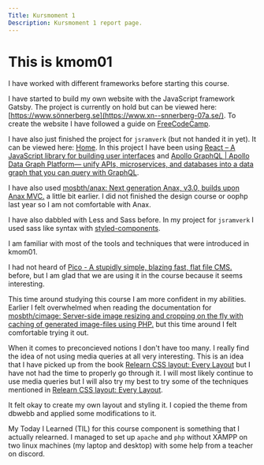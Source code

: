 ```yaml
---
Title: Kursmoment 1
Description: Kursmoment 1 report page.
---
```


# This is kmom01

[//]: # (Har du jobbat med ramverk eller andra CMS:er tidigare?)

I have worked with different frameworks before starting this course.

I have started to build my own website with the JavaScript framework
Gatsby. The project is currently on hold but can be viewed here:
[https://www.sönnerberg.se](https://www.xn--snnerberg-07a.se/).
To create the website I have followed a guide on
[FreeCodeCamp](https://www.freecodecamp.org/news/build-a-developer-blog-from-scratch-with-gatsby-and-mdx/).

I have also just finished the project for `jsramverk` (but not handed it in yet).
It can be viewed here: [Home](https://trading.sonnerberg.me/). In this project
I have been using
[React – A JavaScript library for building user interfaces](https://reactjs.org/)
and [Apollo GraphQL | Apollo Data Graph Platform— unify APIs, microservices, and databases into a data graph that you can query with GraphQL](https://www.apollographql.com/).

I have also used [mosbth/anax: Next generation Anax, v3.0, builds upon Anax MVC.](https://github.com/mosbth/anax)
a little bit earlier. I did not finished the design course or oophp last year
so I am not comfortable with Anax.

I have also dabbled with Less and Sass before. In my project for `jsramverk`
I used sass like syntax with [styled-components](https://styled-components.com/).

[//]: # (Det blev en del nya verktyg och tekniker i labbmiljön och för att jobba med portfolio-sidan, är du bekant med någon av dem sedan tidigare?)

I am familiar with most of the tools and techniques that were introduced in kmom01.

I had not heard of [Pico - A stupidly simple, blazing fast, flat file CMS.](http://picocms.org/)
before, but I am glad that we are using it in the course because it seems interesting.

This time around studying this course I am more confident in my abilities. Earlier
I felt overwhelmed when reading the documentation for [mosbth/cimage: Server-side image resizing and cropping on the fly with caching of generated image-files using PHP.](https://github.com/mosbth/cimage) but this time
around I felt comfortable trying it out.

[//]: # (Har du några förutfattade meningar, eller kanske etablerad övertygelse, inom design och användbarhet för webben?)

When it comes to preconcieved notions I don't have too many. I really find the
idea of not using media queries at all very interesting. This is an idea
that I have picked up from the book [Relearn CSS layout: Every Layout](https://every-layout.dev/)
but I have not had the time to properly go through it. I will most likely
continue to use media queries but I will also try my best to try some
of the techniques mentioned in [Relearn CSS layout: Every Layout](https://every-layout.dev/).

[//]: # (Hur kändes det att göra din egna layout och styla den? Gick det bra?)

It felt okay to create my own layout and styling it. I copied the theme
from dbwebb and applied some modifications to it.

[//]: # (Vilken är din TIL för detta kmom?)

My Today I Learned (TIL) for this course component is something that I
actually relearned. I managed to set up `apache` and `php` without
XAMPP on two linux machines (my laptop and desktop) with some help
from a teacher on discord.
